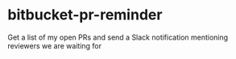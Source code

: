 # bitbucket-pr-reminder
Get a list of my open PRs and send a Slack notification mentioning reviewers we are waiting for

